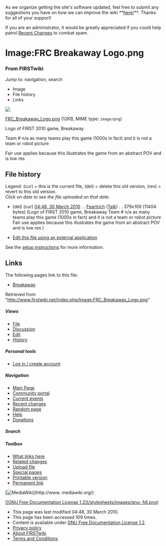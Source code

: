 As we organize getting the site's software updated, feel free to submit any
suggestions you have on how we can improve the wiki
_**_[here!](/index.php/User:Hallry/Suggestions "User:Hallry/Suggestions"
)_**_. Thanks for all of your support!

If you are an administrator, it would be greatly appreciated if you could help
patrol [Recent Changes](/index.php/Special:Recentchanges
"Special:Recentchanges" ) to combat spam.

# Image:FRC Breakaway Logo.png

### From FIRSTwiki

Jump to: navigation, search

  * Image
  * File history
  * Links

![](/media/d/d4/FRC_Breakaway_Logo.png)

[FRC_Breakaway_Logo.png](/media/d/d4/FRC_Breakaway_Logo.png "FRC Breakaway
Logo.png" ) (12KB, MIME type: `image/png`)

Logo of FIRST 2010 game, Breakaway

Team # n/a as many teams play this game (1000s in fact) and it is not a team
or robot picture

Fair use applies because this illustrates the game from an abstract POV and is
low res

## File history

Legend: (cur) = this is the current file, (del) = delete this old version,
(rev) = revert to this old version.  
_Click on date to see the file uploaded on that date_.

  * (del) (cur) [04:48, 30 March 2010](/media/d/d4/FRC_Breakaway_Logo.png "/media/d/d4/FRC Breakaway Logo.png" ) . . [Feartrich](/index.php?title=User:Feartrich&action=edit "User:Feartrich" ) ([Talk](/index.php?title=User_talk:Feartrich&action=edit "User talk:Feartrich" )) . . 379x109 (11404 bytes) (Logo of FIRST 2010 game, Breakaway Team # n/a as many teams play this game (1000s in fact) and it is not a team or robot picture Fair use applies because this illustrates the game from an abstract POV and is low res )
  

  * [Edit this file using an external application](/index.php?title=Image:FRC_Breakaway_Logo.png&action=edit&externaledit=true&mode=file "Image:FRC Breakaway Logo.png" )

See the [setup
instructions](http://meta.wikimedia.org/wiki/Help:External_editors
"http://meta.wikimedia.org/wiki/Help:External_editors" ) for more information.

## Links

The following pages link to this file:

  * [Breakaway](/index.php/Breakaway "Breakaway" )

Retrieved from
"<http://www.firstwiki.net/index.php/Image:FRC_Breakaway_Logo.png>"

##### Views

  * [File](/index.php/Image:FRC_Breakaway_Logo.png)
  * [Discussion](/index.php?title=Image_talk:FRC_Breakaway_Logo.png&action=edit)
  * [Edit](/index.php?title=Image:FRC_Breakaway_Logo.png&action=edit)
  * [History](/index.php?title=Image:FRC_Breakaway_Logo.png&action=history)

##### Personal tools

  * [Log in / create account](/index.php?title=Special:Userlogin&returnto=Image:FRC_Breakaway_Logo.png)

[](/index.php/Main_Page "Main Page" )

##### Navigation

  * [Main Page](/index.php/Main_Page)
  * [Community portal](/index.php/FIRSTwiki:Community_portal)
  * [Current events](/index.php/Current_events)
  * [Recent changes](/index.php/Special:Recentchanges)
  * [Random page](/index.php/Special:Random)
  * [Help](/index.php/FIRSTwiki:Help)
  * [Donations](/index.php/FIRSTwiki:Site_support)

##### Search



##### Toolbox

  * [What links here](/index.php/Special:Whatlinkshere/Image:FRC_Breakaway_Logo.png)
  * [Related changes](/index.php/Special:Recentchangeslinked/Image:FRC_Breakaway_Logo.png)
  * [Upload file](/index.php/Special:Upload)
  * [Special pages](/index.php/Special:Specialpages)
  * [Printable version](/index.php?title=Image:FRC_Breakaway_Logo.png&printable=yes)
  * [Permanent link](/index.php?title=Image:FRC_Breakaway_Logo.png&oldid=76132)

[![MediaWiki](/skins/common/images/poweredby_mediawiki_88x31.png)](http://www.
mediawiki.org/)

[![GNU Free Documentation License 1.2](/stylesheets/images/gnu-
fdl.png)](http://www.gnu.org/copyleft/fdl.html)

  * This page was last modified 04:48, 30 March 2010.
  * This page has been accessed 109 times.
  * Content is available under [GNU Free Documentation License 1.2](http://www.gnu.org/copyleft/fdl.html "http://www.gnu.org/copyleft/fdl.html" ).
  * [Privacy policy](/index.php/FIRSTwiki:Privacy_policy "FIRSTwiki:Privacy policy" )
  * [About FIRSTwiki](/index.php/FIRSTwiki:About "FIRSTwiki:About" )
  * [Terms and Conditions](/index.php/FIRSTwiki:Terms_and_conditions "FIRSTwiki:Terms and conditions" )

